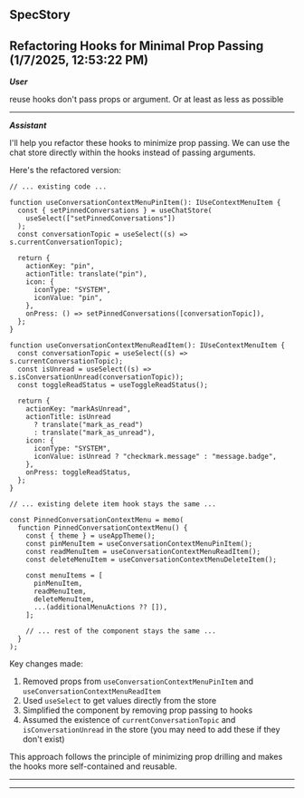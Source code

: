 ## SpecStory

## Refactoring Hooks for Minimal Prop Passing (1/7/2025, 12:53:22 PM)

_**User**_

reuse hooks don't pass props or argument. Or at least as less as possible

---

_**Assistant**_

I'll help you refactor these hooks to minimize prop passing. We can use the chat store directly within the hooks instead of passing arguments.

Here's the refactored version:

```typescript:features/conversation-list/PinnedConversations/PinnedConversations.tsx
// ... existing code ...

function useConversationContextMenuPinItem(): IUseContextMenuItem {
  const { setPinnedConversations } = useChatStore(
    useSelect(["setPinnedConversations"])
  );
  const conversationTopic = useSelect((s) => s.currentConversationTopic);

  return {
    actionKey: "pin",
    actionTitle: translate("pin"),
    icon: {
      iconType: "SYSTEM",
      iconValue: "pin",
    },
    onPress: () => setPinnedConversations([conversationTopic]),
  };
}

function useConversationContextMenuReadItem(): IUseContextMenuItem {
  const conversationTopic = useSelect((s) => s.currentConversationTopic);
  const isUnread = useSelect((s) => s.isConversationUnread(conversationTopic));
  const toggleReadStatus = useToggleReadStatus();

  return {
    actionKey: "markAsUnread",
    actionTitle: isUnread
      ? translate("mark_as_read")
      : translate("mark_as_unread"),
    icon: {
      iconType: "SYSTEM",
      iconValue: isUnread ? "checkmark.message" : "message.badge",
    },
    onPress: toggleReadStatus,
  };
}

// ... existing delete item hook stays the same ...

const PinnedConversationContextMenu = memo(
  function PinnedConversationContextMenu() {
    const { theme } = useAppTheme();
    const pinMenuItem = useConversationContextMenuPinItem();
    const readMenuItem = useConversationContextMenuReadItem();
    const deleteMenuItem = useConversationContextMenuDeleteItem();

    const menuItems = [
      pinMenuItem,
      readMenuItem,
      deleteMenuItem,
      ...(additionalMenuActions ?? []),
    ];

    // ... rest of the component stays the same ...
  }
);
```

Key changes made:
1. Removed props from `useConversationContextMenuPinItem` and `useConversationContextMenuReadItem`
2. Used `useSelect` to get values directly from the store
3. Simplified the component by removing prop passing to hooks
4. Assumed the existence of `currentConversationTopic` and `isConversationUnread` in the store (you may need to add these if they don't exist)

This approach follows the principle of minimizing prop drilling and makes the hooks more self-contained and reusable.

---



---

